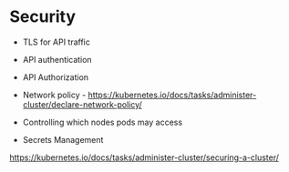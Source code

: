 # Security

- TLS for API traffic
- API authentication
- API Authorization
- Network policy - https://kubernetes.io/docs/tasks/administer-cluster/declare-network-policy/
- Controlling which nodes pods may access

- Secrets Management 

https://kubernetes.io/docs/tasks/administer-cluster/securing-a-cluster/


